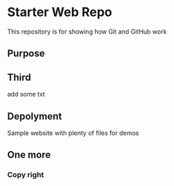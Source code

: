 # Starter Web Repo

This repository is for showing how Git and GitHub work

## Purpose

## Third
add some txt
## Depolyment

Sample website with plenty of files for demos

## One more

### Copy right
